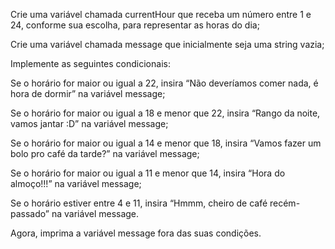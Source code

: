 
Crie uma variável chamada currentHour que receba um número entre 1 e 24, conforme sua escolha, para representar as horas do dia;

Crie uma variável chamada message que inicialmente seja uma string vazia;

Implemente as seguintes condicionais:

Se o horário for maior ou igual a 22, insira “Não deveríamos comer nada, é hora de dormir” na variável message;

Se o horário for maior ou igual a 18 e menor que 22, insira “Rango da noite, vamos jantar :D” na variável message;

Se o horário for maior ou igual a 14 e menor que 18, insira “Vamos fazer um bolo pro café da tarde?” na variável message;

Se o horário for maior ou igual a 11 e menor que 14, insira “Hora do almoço!!!” na variável message;

Se o horário estiver entre 4 e 11, insira “Hmmm, cheiro de café recém-passado” na variável message.

Agora, imprima a variável message fora das suas condições.